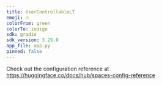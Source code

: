 ```yaml
---
title: UserControllableLT
emoji: 🔥
colorFrom: green
colorTo: indigo
sdk: gradio
sdk_version: 3.29.0
app_file: app.py
pinned: false
---
```


Check out the configuration reference at https://huggingface.co/docs/hub/spaces-config-reference
